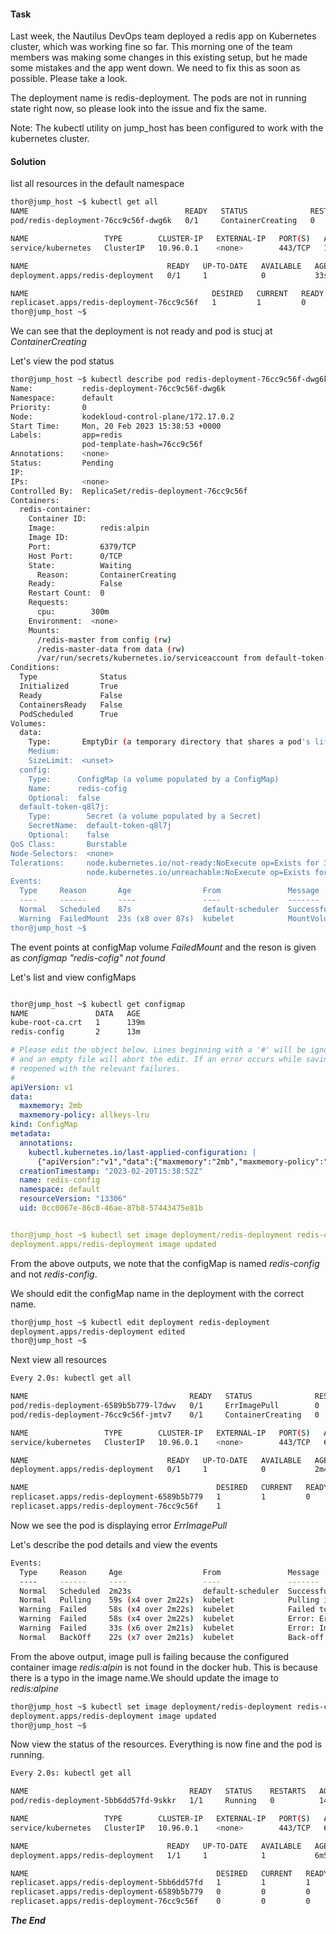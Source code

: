 #### Task
Last week, the Nautilus DevOps team deployed a redis app on Kubernetes cluster, which was working fine so far. This morning one of the team members was making some changes in this existing setup, but he made some mistakes and the app went down. We need to fix this as soon as possible. Please take a look.



The deployment name is redis-deployment. The pods are not in running state right now, so please look into the issue and fix the same.

Note: The kubectl utility on jump_host has been configured to work with the kubernetes cluster.


#### Solution

list all resources in the default namespace

```bash
thor@jump_host ~$ kubectl get all
NAME                                   READY   STATUS              RESTARTS   AGE
pod/redis-deployment-76cc9c56f-dwg6k   0/1     ContainerCreating   0          32s

NAME                 TYPE        CLUSTER-IP   EXTERNAL-IP   PORT(S)   AGE
service/kubernetes   ClusterIP   10.96.0.1    <none>        443/TCP   127m

NAME                               READY   UP-TO-DATE   AVAILABLE   AGE
deployment.apps/redis-deployment   0/1     1            0           33s

NAME                                         DESIRED   CURRENT   READY   AGE
replicaset.apps/redis-deployment-76cc9c56f   1         1         0       32s
thor@jump_host ~$ 
```

We can see that the deployment is not ready and pod is stucj at *ContainerCreating*

Let's view the pod status

```bash
thor@jump_host ~$ kubectl describe pod redis-deployment-76cc9c56f-dwg6k
Name:           redis-deployment-76cc9c56f-dwg6k
Namespace:      default
Priority:       0
Node:           kodekloud-control-plane/172.17.0.2
Start Time:     Mon, 20 Feb 2023 15:38:53 +0000
Labels:         app=redis
                pod-template-hash=76cc9c56f
Annotations:    <none>
Status:         Pending
IP:             
IPs:            <none>
Controlled By:  ReplicaSet/redis-deployment-76cc9c56f
Containers:
  redis-container:
    Container ID:   
    Image:          redis:alpin
    Image ID:       
    Port:           6379/TCP
    Host Port:      0/TCP
    State:          Waiting
      Reason:       ContainerCreating
    Ready:          False
    Restart Count:  0
    Requests:
      cpu:        300m
    Environment:  <none>
    Mounts:
      /redis-master from config (rw)
      /redis-master-data from data (rw)
      /var/run/secrets/kubernetes.io/serviceaccount from default-token-q8l7j (ro)
Conditions:
  Type              Status
  Initialized       True 
  Ready             False 
  ContainersReady   False 
  PodScheduled      True 
Volumes:
  data:
    Type:       EmptyDir (a temporary directory that shares a pod's lifetime)
    Medium:     
    SizeLimit:  <unset>
  config:
    Type:      ConfigMap (a volume populated by a ConfigMap)
    Name:      redis-cofig
    Optional:  false
  default-token-q8l7j:
    Type:        Secret (a volume populated by a Secret)
    SecretName:  default-token-q8l7j
    Optional:    false
QoS Class:       Burstable
Node-Selectors:  <none>
Tolerations:     node.kubernetes.io/not-ready:NoExecute op=Exists for 300s
                 node.kubernetes.io/unreachable:NoExecute op=Exists for 300s
Events:
  Type     Reason       Age                From               Message
  ----     ------       ----               ----               -------
  Normal   Scheduled    87s                default-scheduler  Successfully assigned default/redis-deployment-76cc9c56f-dwg6k to kodekloud-control-plane
  Warning  FailedMount  23s (x8 over 87s)  kubelet            MountVolume.SetUp failed for volume "config" : configmap "redis-cofig" not found
thor@jump_host ~$ 
```

The event points at configMap volume *FailedMount* and the reson is given as *configmap "redis-cofig" not found*

Let's list and view configMaps

```bash

thor@jump_host ~$ kubectl get configmap
NAME               DATA   AGE
kube-root-ca.crt   1      139m
redis-config       2      13m
```

```yaml
# Please edit the object below. Lines beginning with a '#' will be ignored,
# and an empty file will abort the edit. If an error occurs while saving this file will be
# reopened with the relevant failures.
#
apiVersion: v1
data:
  maxmemory: 2mb
  maxmemory-policy: allkeys-lru
kind: ConfigMap
metadata:
  annotations:
    kubectl.kubernetes.io/last-applied-configuration: |
      {"apiVersion":"v1","data":{"maxmemory":"2mb","maxmemory-policy":"allkeys-lru"},"kind":"ConfigMap","metadata":{"annotations":{},"name":"redis-config","namespace":"default"}}
  creationTimestamp: "2023-02-20T15:38:52Z"
  name: redis-config
  namespace: default
  resourceVersion: "13306"
  uid: 0cc0067e-86c8-46ae-87b8-57443475e81b


thor@jump_host ~$ kubectl set image deployment/redis-deployment redis-container=redis:alpine
deployment.apps/redis-deployment image updated
```

From the above outputs, we note that the configMap is named *redis-config* and not *redis-config*.

We should edit the configMap name in the deployment with the correct name.

```bash
thor@jump_host ~$ kubectl edit deployment redis-deployment
deployment.apps/redis-deployment edited
thor@jump_host ~$ 
```

Next view all resources

```bash
Every 2.0s: kubectl get all                                                                                                      Wed Feb 22 12:10:59 2023

NAME                                    READY   STATUS              RESTARTS   AGE
pod/redis-deployment-6589b5b779-l7dwv   0/1     ErrImagePull        0          59s
pod/redis-deployment-76cc9c56f-jmtv7    0/1     ContainerCreating   0          2m49s

NAME                 TYPE        CLUSTER-IP   EXTERNAL-IP   PORT(S)   AGE
service/kubernetes   ClusterIP   10.96.0.1    <none>        443/TCP   62m

NAME                               READY   UP-TO-DATE   AVAILABLE   AGE
deployment.apps/redis-deployment   0/1     1            0           2m49s

NAME                                          DESIRED   CURRENT   READY   AGE
replicaset.apps/redis-deployment-6589b5b779   1         1         0       59s
replicaset.apps/redis-deployment-76cc9c56f    1   
```


Now we see the pod is displaying error *ErrImagePull*

Let's describe the pod details and view the events

```bash
Events:
  Type     Reason     Age                  From               Message
  ----     ------     ----                 ----               -------
  Normal   Scheduled  2m23s                default-scheduler  Successfully assigned default/redis-deployment-6589b5b779-l7dwv to kodekloud-control-plane
  Normal   Pulling    59s (x4 over 2m22s)  kubelet            Pulling image "redis:alpin"
  Warning  Failed     58s (x4 over 2m22s)  kubelet            Failed to pull image "redis:alpin": rpc error: code = NotFound desc = failed to pull and unpack image "docker.io/library/redis:alpin": failed to resolve reference "docker.io/library/redis:alpin": docker.io/library/redis:alpin: not found
  Warning  Failed     58s (x4 over 2m22s)  kubelet            Error: ErrImagePull
  Warning  Failed     33s (x6 over 2m21s)  kubelet            Error: ImagePullBackOff
  Normal   BackOff    22s (x7 over 2m21s)  kubelet            Back-off pulling image "redis:alpin"
```

From the above output, image pull is failing because the configured container image *redis:alpin* is not found in the docker hub. This is because there is a typo in the image name.We should update the image to *redis:alpine*

```bash
thor@jump_host ~$ kubectl set image deployment/redis-deployment redis-container=redis:alpine
deployment.apps/redis-deployment image updated
thor@jump_host ~$ 
```

Now view the status of the resources. Everything is now fine and the pod is running.

```bash
Every 2.0s: kubectl get all                                                                                                      Wed Feb 22 12:15:09 2023

NAME                                    READY   STATUS    RESTARTS   AGE
pod/redis-deployment-5bb6dd57fd-9skkr   1/1     Running   0          14s

NAME                 TYPE        CLUSTER-IP   EXTERNAL-IP   PORT(S)   AGE
service/kubernetes   ClusterIP   10.96.0.1    <none>        443/TCP   66m

NAME                               READY   UP-TO-DATE   AVAILABLE   AGE
deployment.apps/redis-deployment   1/1     1            1           6m59s

NAME                                          DESIRED   CURRENT   READY   AGE
replicaset.apps/redis-deployment-5bb6dd57fd   1         1         1       14s
replicaset.apps/redis-deployment-6589b5b779   0         0         0       5m9s
replicaset.apps/redis-deployment-76cc9c56f    0         0         0       6m59s
```

***The End***



